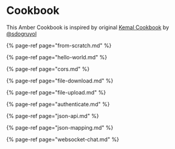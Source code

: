 # Cookbook

This Amber Cookbook is inspired by original [Kemal Cookbook](http://kemalcr.com/cookbook/hello_world/) by [@sdogruyol](https://github.com/sdogruyol)

{% page-ref page="from-scratch.md" %}

{% page-ref page="hello-world.md" %}

{% page-ref page="cors.md" %}

{% page-ref page="file-download.md" %}

{% page-ref page="file-upload.md" %}

{% page-ref page="authenticate.md" %}

{% page-ref page="json-api.md" %}

{% page-ref page="json-mapping.md" %}

{% page-ref page="websocket-chat.md" %}



